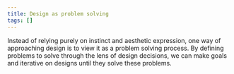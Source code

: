 ```yaml
---
title: Design as problem solving
tags: []
---
```


Instead of relying purely on instinct and aesthetic expression, one way of approaching design is to view it as a problem solving process. By defining problems to solve through the lens of design decisions, we can make goals and iterative on designs until they solve these problems.